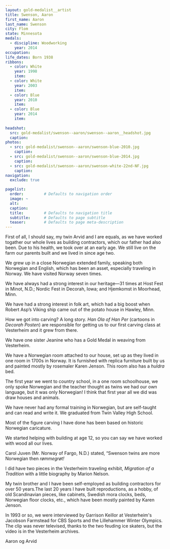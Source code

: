 ```yaml
---
layout: gold-medalist__artist
title: Swenson, Aaron
first_name: Aaron
last_name: Swenson
city: Flom
state: Minnesota
medals: 
  - discipline: Woodworking
    year: 2014
occupation: 
life_dates: Born 1938
ribbons:
  - color: White
    year: 1998
    item: 
  - color: White
    year: 2003
    item: 
  - color: Blue
    year: 2010
    item: 
  - color: Blue
    year: 2014
    item: 
  
headshot:
  src: gold-medalist/swenson--aaron/swenson--aaron__headshot.jpg
  caption:
photos:
  - src: gold-medalist/swenson--aaron/swenson-blue-2010.jpg
    caption: 
  - src: gold-medalist/swenson--aaron/swenson-blue-2014.jpg
    caption:
  - src: gold-medalist/swenson--aaron/swenson-white-22nd-NF.jpg
    caption:
navigation:
  exclude: true

pagelist:
  order:         # Defaults to navigation order  
  image: ~
  alt:
  caption:
  title:         # Defaults to navigation title
  subtitle:      # Defaults to page subtitle
  teaser:        # Defaults to page meta-description  
---
```

First of all, I should say, my twin Arvid and I are equals, as we have worked togather our whole lives as building contractors, which our father had also been. Due to his health, we took over at an early age. We still live on the farm our parents built and we lived in since age two.

We grew up in a close Norwegian extended family, speaking both Norwegian and English, which has been an asset, especially traveling in Norway. We have visited Norway seven times.

We have always had a strong interest in our heritage—31 times at Host Fest in Minot, N.D.; Nordic Fest in Decorah, Iowa; and Hjemkomst in Moorhead, Minn. 

We have had a strong interest in folk art, which had a big boost when Robert Asp’s Viking ship came out of the potato house in Hawley, Minn.

How we got into carving? A long story. _Han Ola of Han Per_  (cartoons in _Decorah Posten_) are responsible for getting us to our first carving class at Vesterheim and it grew from there.

We have one sister Jeanine who has a Gold Medal in weaving from Vesterheim.

We have a Norwegian room attached to our house, set up as they lived in one room in 1700s in Norway. It is furnished with replica furniture built by us and painted mostly by rosemaler Karen Jenson. This room also has a _huldra_ bed.

The first year we went to country school, in a one room schoolhouse, we only spoke Norwegian and the teacher thought as twins we had our own language, but it was only Norwegian! I think that first year all we did was draw houses and animals.

We have never had any formal training in Norwegian, but are self-taught and can read and write it. We graduated from Twin Valley High School. 

Most of the figure carving I have done has been based on historic Norwegian caricature.

We started helping with building at age 12, so you can say we have worked with wood all our lives.

Carol Juven (Mr. Norway of Fargo, N.D.) stated, “Swenson twins are more Norwegian then _rømmegrøt!_

I did have two pieces in the Vesterheim traveling exhibit, _Migration of a Tradition_ with a little biography by Marion Nelson.

My twin brother and I have been self-employed as building contractors for over 50 years.The last 20 years I have built reproductions, as a hobby, of old Scandinavian pieces, like cabinets, Swedish mora clocks, beds, Norwegian floor clocks, etc., which have been mostly painted by Karen Jenson.

In 1993 or so, we were interviewed by Garrison Keillor at Vesterheim's Jacobson Farmstead for CBS Sports and the Lillehammer Winter Olympics. The clip was never televised, thanks to the two feuding ice skaters, but the video is in the Vesterheim archives.  

Aaron og Arvid  